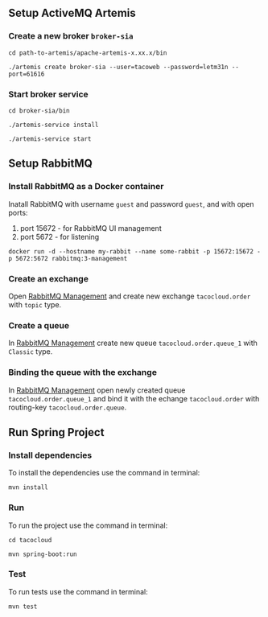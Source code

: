 ## Setup ActiveMQ Artemis

### Create a new broker `broker-sia`
```
cd path-to-artemis/apache-artemis-x.xx.x/bin
```
```
./artemis create broker-sia --user=tacoweb --password=letm31n --port=61616
```

### Start broker service
```
cd broker-sia/bin
```
```
./artemis-service install
```
```
./artemis-service start
```

## Setup RabbitMQ

### Install RabbitMQ as a Docker container
Inatall RabbitMQ with username `guest` and password `guest`, and with open ports:
1. port 15672 - for RabbitMQ UI management
2. port 5672 - for listening
```
docker run -d --hostname my-rabbit --name some-rabbit -p 15672:15672 -p 5672:5672 rabbitmq:3-management
```

### Create an exchange
Open [RabbitMQ Management](http://localhost:15672) and create new exchange `tacocloud.order` with `topic` type.

### Create a queue
In [RabbitMQ Management](http://localhost:15672) create new queue `tacocloud.order.queue_1` with `Classic` type.

### Binding the queue with the exchange
In [RabbitMQ Management](http://localhost:15672) open newly created queue `tacocloud.order.queue_1` and bind it with the echange `tacocloud.order` with routing-key `tacocloud.order.queue`.

## Run Spring Project

### Install dependencies
To install the dependencies use the command in terminal:
```
mvn install
```

### Run
To run the project use the command in terminal:
```
cd tacocloud
```
```
mvn spring-boot:run
```

### Test
To run tests use the command in terminal:
```
mvn test
```
